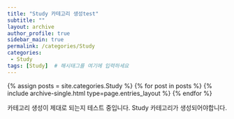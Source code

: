 ```yaml
---
title: "Study 카테고리 생성test"
subtitle: ""
layout: archive
author_profile: true
sidebar_main: true
permalink: /categories/Study
categories:
 - Study
tags: [Study]  # 해시태그를 여기에 입력하세요
---
```



{% assign posts = site.categories.Study %}
{% for post in posts %} {% include archive-single.html type=page.entries_layout %} {% endfor %}


카테고리 생성이 제대로 되는지 테스트 중입니다. Study 카테고리가 생성되어야합니다.
